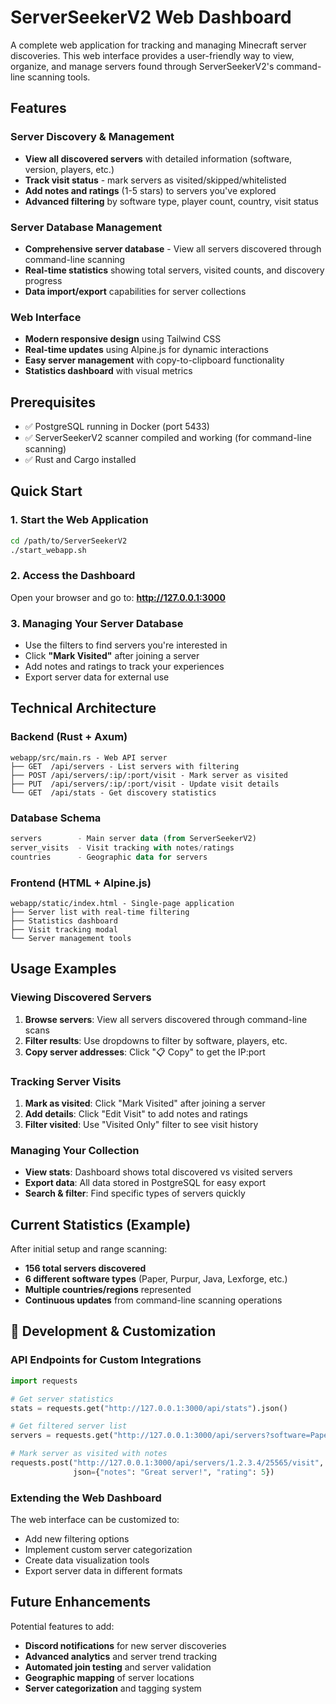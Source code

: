 # ServerSeekerV2 Web Dashboard

A complete web application for tracking and managing Minecraft server discoveries. This web interface provides a user-friendly way to view, organize, and manage servers found through ServerSeekerV2's command-line scanning tools.

## Features

### Server Discovery & Management
- **View all discovered servers** with detailed information (software, version, players, etc.)
- **Track visit status** - mark servers as visited/skipped/whitelisted
- **Add notes and ratings** (1-5 stars) to servers you've explored
- **Advanced filtering** by software type, player count, country, visit status

### Server Database Management
- **Comprehensive server database** - View all servers discovered through command-line scanning
- **Real-time statistics** showing total servers, visited counts, and discovery progress
- **Data import/export** capabilities for server collections

### Web Interface
- **Modern responsive design** using Tailwind CSS
- **Real-time updates** using Alpine.js for dynamic interactions  
- **Easy server management** with copy-to-clipboard functionality
- **Statistics dashboard** with visual metrics

## Prerequisites

- ✅ PostgreSQL running in Docker (port 5433)
- ✅ ServerSeekerV2 scanner compiled and working (for command-line scanning)
- ✅ Rust and Cargo installed

## Quick Start

### 1. Start the Web Application
```bash
cd /path/to/ServerSeekerV2
./start_webapp.sh
```

### 2. Access the Dashboard
Open your browser and go to: **http://127.0.0.1:3000**

### 3. Managing Your Server Database
- Use the filters to find servers you're interested in
- Click **"Mark Visited"** after joining a server
- Add notes and ratings to track your experiences
- Export server data for external use

## Technical Architecture

### Backend (Rust + Axum)
```
webapp/src/main.rs - Web API server
├── GET  /api/servers - List servers with filtering
├── POST /api/servers/:ip/:port/visit - Mark server as visited
├── PUT  /api/servers/:ip/:port/visit - Update visit details
└── GET  /api/stats - Get discovery statistics
```

### Database Schema
```sql
servers        - Main server data (from ServerSeekerV2)
server_visits  - Visit tracking with notes/ratings
countries      - Geographic data for servers
```

### Frontend (HTML + Alpine.js)
```
webapp/static/index.html - Single-page application
├── Server list with real-time filtering
├── Statistics dashboard
├── Visit tracking modal
└── Server management tools
```

## Usage Examples

### Viewing Discovered Servers
1. **Browse servers**: View all servers discovered through command-line scans
2. **Filter results**: Use dropdowns to filter by software, players, etc.
3. **Copy server addresses**: Click "📋 Copy" to get the IP:port

### Tracking Server Visits
1. **Mark as visited**: Click "Mark Visited" after joining a server
2. **Add details**: Click "Edit Visit" to add notes and ratings
3. **Filter visited**: Use "Visited Only" filter to see visit history

### Managing Your Collection
- **View stats**: Dashboard shows total discovered vs visited servers
- **Export data**: All data stored in PostgreSQL for easy export
- **Search & filter**: Find specific types of servers quickly

## Current Statistics (Example)

After initial setup and range scanning:
- **156 total servers discovered**
- **6 different software types** (Paper, Purpur, Java, Lexforge, etc.)
- **Multiple countries/regions** represented
- **Continuous updates** from command-line scanning operations

## 🔧 Development & Customization

### API Endpoints for Custom Integrations
```python
import requests

# Get server statistics  
stats = requests.get("http://127.0.0.1:3000/api/stats").json()

# Get filtered server list
servers = requests.get("http://127.0.0.1:3000/api/servers?software=Paper").json()

# Mark server as visited with notes
requests.post("http://127.0.0.1:3000/api/servers/1.2.3.4/25565/visit", 
              json={"notes": "Great server!", "rating": 5})
```

### Extending the Web Dashboard
The web interface can be customized to:
- Add new filtering options
- Implement custom server categorization
- Create data visualization tools
- Export server data in different formats

## Future Enhancements

Potential features to add:
- **Discord notifications** for new server discoveries
- **Advanced analytics** and server trend tracking
- **Automated join testing** and server validation
- **Geographic mapping** of server locations
- **Server categorization** and tagging system
